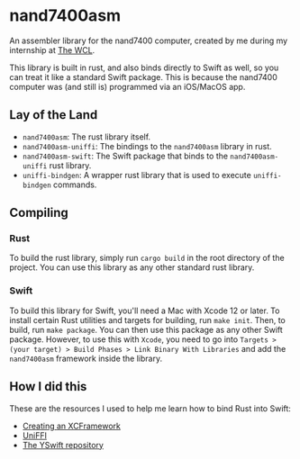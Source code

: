 # nand7400asm

An assembler library for the nand7400 computer, created by me during my internship at [The WCL](https://thewcl.com).

This library is built in rust, and also binds directly to Swift as well, so you can treat it like a standard Swift package. This is because the nand7400 computer was (and still is) programmed via an iOS/MacOS app.

## Lay of the Land

-   `nand7400asm`: The rust library itself.
-   `nand7400asm-uniffi`: The bindings to the `nand7400asm` library in rust.
-   `nand7400asm-swift`: The Swift package that binds to the `nand7400asm-uniffi` rust library.
-   `uniffi-bindgen`: A wrapper rust library that is used to execute `uniffi-bindgen` commands.

## Compiling

### Rust

To build the rust library, simply run `cargo build` in the root directory of the project. You can use this library as any other standard rust library.

### Swift

To build this library for Swift, you'll need a Mac with Xcode 12 or later. To install certain Rust utilities and targets for building, run `make init`. Then, to build, run `make package`. You can then use this package as any other Swift package. However, to use this with `Xcode`, you need to go into `Targets > (your target) > Build Phases > Link Binary With Libraries` and add the `nand7400asm` framework inside the library.

## How I did this

These are the resources I used to help me learn how to bind Rust into Swift:

-   [Creating an XCFramework](https://rhonabwy.com/2023/02/10/creating-an-xcframework/)
-   [UniFFI](https://mozilla.github.io/uniffi-rs/)
-   [The YSwift repository](https://github.com/y-crdt/yswift)
